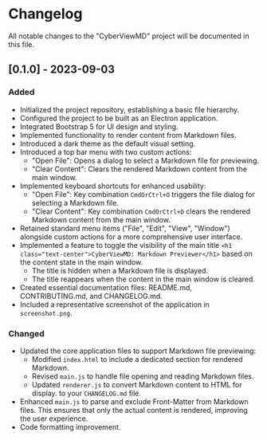 # Changelog

All notable changes to the "CyberViewMD" project will be documented in this file.

## [0.1.0] - 2023-09-03
### Added
- Initialized the project repository, establishing a basic file hierarchy.
- Configured the project to be built as an Electron application.
- Integrated Bootstrap 5 for UI design and styling.
- Implemented functionality to render content from Markdown files.
- Introduced a dark theme as the default visual setting.
- Introduced a top bar menu with two custom actions:
  - "Open File": Opens a dialog to select a Markdown file for previewing.
  - "Clear Content": Clears the rendered Markdown content from the main window.
- Implemented keyboard shortcuts for enhanced usability:
  - "Open File": Key combination `CmdOrCtrl+O` triggers the file dialog for selecting a Markdown file.
  - "Clear Content": Key combination `CmdOrCtrl+D` clears the rendered Markdown content from the main window.
- Retained standard menu items ("File", "Edit", "View", "Window") alongside custom actions for a more comprehensive user interface.
- Implemented a feature to toggle the visibility of the main title `<h1 class="text-center">CyberViewMD: Markdown Previewer</h1>` based on the content state in the main window.
  - The title is hidden when a Markdown file is displayed.
  - The title reappears when the content in the main window is cleared.
- Created essential documentation files: README.md, CONTRIBUTING.md, and CHANGELOG.md.
- Included a representative screenshot of the application in `screenshot.png`.

### Changed
- Updated the core application files to support Markdown file previewing:
  - Modified `index.html` to include a dedicated section for rendered Markdown.
  - Revised `main.js` to handle file opening and reading Markdown files.
  - Updated `renderer.js` to convert Markdown content to HTML for display.
 to your `CHANGELOG.md` file.
- Enhanced `main.js` to parse and exclude Front-Matter from Markdown files. This ensures that only the actual content is rendered, improving the user experience.
- Code formatting improvement.
